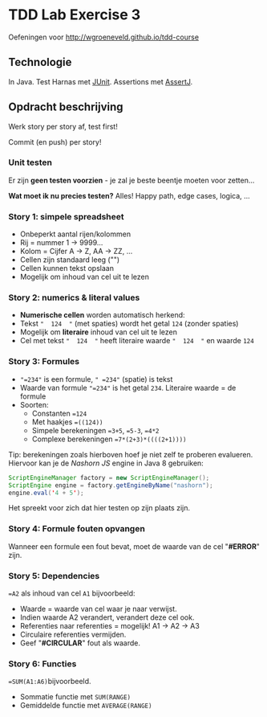 
# TDD Lab Exercise 3

Oefeningen voor http://wgroeneveld.github.io/tdd-course

## Technologie

In Java. Test Harnas met [JUnit](https://github.com/junit-team/junit4/wiki/Getting-started). Assertions met [AssertJ](http://joel-costigliola.github.io/assertj/).


## Opdracht beschrijving

Werk story per story af, test first!

Commit (en push) per story!

### Unit testen

Er zijn **geen testen voorzien** - je zal je beste beentje moeten voor zetten...

**Wat moet ik nu precies testen?** Alles! Happy path, edge cases, logica, ...

### Story 1: simpele spreadsheet

- Onbeperkt aantal rijen/kolommen
- Rij = nummer 1 -> 9999...
- Kolom = Cijfer A -> Z, AA -> ZZ, ...
- Cellen zijn standaard leeg ("")
- Cellen kunnen tekst opslaan
- Mogelijk om inhoud van cel uit te lezen

### Story 2: numerics & literal values

- **Numerische cellen** worden automatisch herkend:
- Tekst `"  124  "` (met spaties) wordt het getal `124` (zonder spaties)
- Mogelijk om **literaire** inhoud van cel uit te lezen
- Cel met tekst `"  124  "` heeft literaire waarde `"  124  "` en waarde `124`

### Story 3: Formules

- `"=234"` is een formule, `" =234"` (spatie) is tekst
- Waarde van formule `"=234"` is het getal `234`. Literaire waarde = de formule
- Soorten:
    - Constanten `=124`
    - Met haakjes `=((124))`
    - Simpele berekeningen `=3+5`, `=5-3`, `=4*2`
    - Complexe berekeningen `=7*(2+3)*((((2+1))))`

Tip: berekeningen zoals hierboven hoef je niet zelf te proberen evalueren. Hiervoor kan je de _Nashorn JS_ engine in Java 8 gebruiken:

```java
ScriptEngineManager factory = new ScriptEngineManager();
ScriptEngine engine = factory.getEngineByName("nashorn");
engine.eval('4 + 5');
```

Het spreekt voor zich dat hier testen op zijn plaats zijn.

### Story 4: Formule fouten opvangen

Wanneer een formule een fout bevat, moet de waarde van de cel "**#ERROR**" zijn.

### Story 5: Dependencies

`=A2` als inhoud van cel `A1` bijvoorbeeld:

- Waarde = waarde van cel waar je naar verwijst.
- Indien waarde A2 verandert, verandert deze cel ook.
- Referenties naar referenties = mogelijk! A1 -> A2 -> A3
- Circulaire referenties vermijden.
- Geef "**#CIRCULAR**" fout als waarde.

### Story 6: Functies

`=SUM(A1:A6)`bijvoorbeeld.

- Sommatie functie met `SUM(RANGE)`
- Gemiddelde functie met `AVERAGE(RANGE)`

